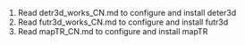 1. Read detr3d_works_CN.md to configure and install deter3d
2. Read futr3d_works_CN.md to configure and install futr3d
3. Read mapTR_CN.md to configure and install mapTR